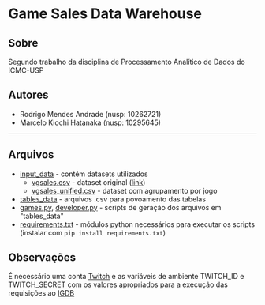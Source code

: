 # Game Sales Data Warehouse

## Sobre

Segundo trabalho da disciplina de Processamento Analítico de Dados do ICMC-USP

## Autores

- Rodrigo Mendes Andrade (nusp: 10262721)
- Marcelo Kiochi Hatanaka (nusp: 10295645)


---


## Arquivos

- [input_data](./input_data/) - contém datasets utilizados
  - [vgsales.csv](./input_data/vgsales.csv) - dataset original ([link](https://www.kaggle.com/ashaheedq/video-games-sales-2019))
  - [vgsales_unified.csv](input_data/vgsales_unified.csv) - dataset com agrupamento por jogo
- [tables_data](./tables_data) - arquivos .csv para povoamento das tabelas
- [games.py](games.py), [developer.py](developer.py) - scripts de geração dos arquivos em "tables_data"
- [requirements.txt](requirements.txt) - módulos python necessários para executar os scripts (instalar com ```pip install requirements.txt```)

## Observações

É necessário uma conta [Twitch](https://www.twitch.tv) e as variáveis de ambiente TWITCH_ID e TWITCH_SECRET com os valores apropriados para a execução das requisições ao [IGDB](https://api-docs.igdb.com/#about)

